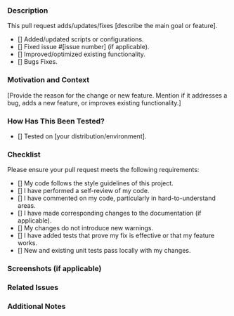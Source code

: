 ### Description

<!-- Provide a concise description of the changes made in this pull request. -->
This pull request adds/updates/fixes [describe the main goal or feature].

- [] Added/updated scripts or configurations.
- [] Fixed issue #[issue number] (if applicable).
- [] Improved/optimized existing functionality.
- [] Bugs Fixes.

### Motivation and Context

<!-- Why is this change necessary? What problem does it solve or what new feature does it add? -->
[Provide the reason for the change or new feature. Mention if it addresses a bug, adds a new feature, or improves existing functionality.]

### How Has This Been Tested?

<!-- Describe the steps you followed to test the changes. If applicable, mention the specific environment where the testing took place. -->
- [] Tested on [your distribution/environment].

### Checklist

Please ensure your pull request meets the following requirements:

- [] My code follows the style guidelines of this project.
- [] I have performed a self-review of my code.
- [] I have commented on my code, particularly in hard-to-understand areas.
- [] I have made corresponding changes to the documentation (if applicable).
- [] My changes do not introduce new warnings.
- [] I have added tests that prove my fix is effective or that my feature works.
- [] New and existing unit tests pass locally with my changes.

### Screenshots (if applicable)

<!-- Add any screenshots to help explain your changes or to demonstrate the new feature. -->

### Related Issues

<!-- If this PR fixes an issue, include the relevant issue number here (e.g., "Fixes #123") -->

### Additional Notes

<!-- Add any other context, technical details, or considerations you'd like to share. -->

